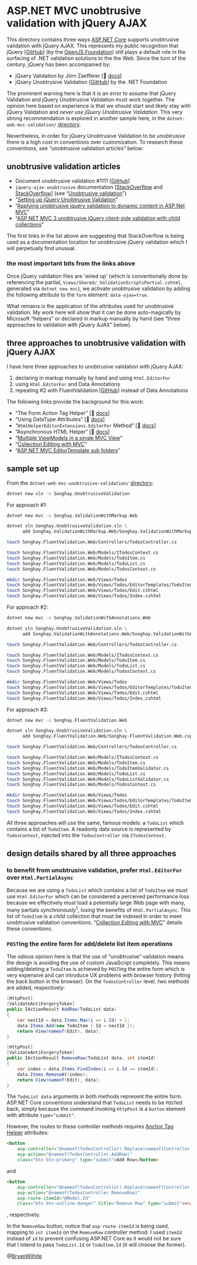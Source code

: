 # ASP.NET MVC unobtrusive validation with jQuery AJAX

This directory contains three ways [ASP.NET Core](https://en.wikipedia.org/wiki/ASP.NET_Core) supports unobtrusive validation with jQuery AJAX. This represents my public recognition that jQuery [[GitHub](https://github.com/jquery)] (by the [OpenJS Foundation](https://openjsf.org/)) _still_ plays a default role in the surfacing of .NET validation solutions to the the Web. Since the turn of the century, jQuery has been accompanied by:

- jQuery Validation by Jörn Zaefferer [📖 [docs](https://jqueryvalidation.org/documentation/)]
- jQuery Unobtrusive Validation [[GitHub](https://github.com/aspnet/jquery-validation-unobtrusive#jquery-unobtrusive-validation)] by the .NET Foundation

The prominent warning here is that it is an error to assume that jQuery Validation and jQuery Unobtrusive Validation must work together. The opinion here based on experience is that we should start and likely stay with jQuery Validation and _never use jQuery Unobtrusive Validation_. This very strong recommendation is explored in another sample here, in the `dotnet-web-mvc-validation/` [directory](../dotnet-web-mvc-validation).

Nevertheless, in order for jQuery Unobtrusive Validation to be _unobtrusive_ there is a high cost in conventions over customization. To research these conventions, see “unobtrusive validation articles” below:

## unobtrusive validation articles

- Document unobtrusive validation #1111 [[GitHub](https://github.com/dotnet/AspNetCore.Docs/issues/1111)]
- `jquery-ajax-unobtrusive` documentation [[StackOverflow](https://stackoverflow.com/a/50148838/22944) and [StackOverflow](https://stackoverflow.com/a/15977785/22944)] (see “[Unobtrusive validation](https://docs.microsoft.com/en-us/aspnet/core/mvc/models/validation?view=aspnetcore-6.0#unobtrusive-validation)”)
- “[Setting up jQuery Unobtrusive Validation](https://www.mobzystems.com/blog/setting-up-jquery-unobtrusive-validation/)”
- “[Applying unobtrusive jquery validation to dynamic content in ASP.Net MVC](https://xhalent.wordpress.com/2011/01/24/applying-unobtrusive-validation-to-dynamic-content/)”
- “[ASP.NET MVC 3 unobtrusive jQuery client-side validation with child collections](https://stackoverflow.com/questions/7015526/asp-net-mvc-3-unobtrusive-jquery-client-side-validation-with-child-collections)”

The first links in the list above are suggesting that StackOverflow is being used as a documentation location for unobtrusive jQuery validation which I will perpetually find unusual.

### the most important bits from the links above

Once jQuery validation files are ‘wired up’ (which is conventionally done by referencing the partial, `Views/Shared/_ValidationScriptsPartial.cshtml`, generated via `dotnet new mvc`), we activate _unobtrusive_ validation by adding the following attribute to the `form` element: `data-ajax=true`.

What remains is the application of the attributes used for unobtrusive validation. My work here will show that it can be done auto-magically by Microsoft “helpers” or declared in markup manually by hand (see “three approaches to validation with jQuery AJAX” below).

## three approaches to unobtrusive validation with jQuery AJAX

I have here three approaches to unobtrusive validation with jQuery AJAX:

1. declaring in markup manually by hand and using `Html.EditorFor`
2. using `Html.EditorFor` and Data Annotations
3. repeating #2 with FluentValidation [[GitHub](https://github.com/FluentValidation/FluentValidation)] instead of Data Annotations

The following links provide the background for this work:

- “The Form Action Tag Helper” [📖 [docs](https://docs.microsoft.com/en-us/aspnet/core/mvc/views/working-with-forms?view=aspnetcore-6.0#the-form-action-tag-helper)]
- “Using DataType Attributes” [📖 [docs](https://docs.microsoft.com/en-us/aspnet/core/tutorials/first-mvc-app/validation?view=aspnetcore-6.0#using-datatype-attributes)]
- “`HtmlHelperEditorExtensions.EditorFor` Method” [📖 [docs](https://docs.microsoft.com/en-us/dotnet/api/microsoft.aspnetcore.mvc.rendering.htmlhelpereditorextensions.editorfor?view=aspnetcore-6.0)]
- “Asynchronous HTML Helper” [📖 [docs](https://docs.microsoft.com/en-us/aspnet/core/mvc/views/partial?view=aspnetcore-6.0#asynchronous-html-helper)]
- “[Multiple ViewModels in a single MVC View](https://damienbod.com/2014/01/27/multiple-viewmodels-in-a-single-mvc-view/)”
- “[Collection Editing with MVC](https://www.abstractmethod.co.uk/blog/2017/12/collection-editing-with-mvc/)”
- “[ASP.NET MVC EditorTemplate sub folders](https://stackoverflow.com/questions/21945426/asp-net-mvc-editortemplate-sub-folders)”

## sample set up

From the `dotnet-web-mvc-unobtrusive-validation/` [directory](../dotnet-web-mvc-unobtrusive-validation):

```bash
dotnet new sln -n Songhay.UnobtrusiveValidation
```

For approach #1:

```bash
dotnet new mvc -o Songhay.ValidationWithMarkup.Web

dotnet sln Songhay.UnobtrusiveValidation.sln \
      add Songhay.ValidationWithMarkup.Web/Songhay.ValidationWithMarkup.Web.csproj

touch Songhay.FluentValidation.Web/Controllers/TodosController.cs

touch Songhay.FluentValidation.Web/Models/ITodosContext.cs
touch Songhay.FluentValidation.Web/Models/TodoItem.cs
touch Songhay.FluentValidation.Web/Models/TodoList.cs
touch Songhay.FluentValidation.Web/Models/TodosContext.cs

mkdir Songhay.FluentValidation.Web/Views/Todos
touch Songhay.FluentValidation.Web/Views/Todos/EditorTemplates/TodoItem.cshtml
touch Songhay.FluentValidation.Web/Views/Todos/Edit.cshtml
touch Songhay.FluentValidation.Web/Views/Todos/Index.cshtml
```

For approach #2:

```bash
dotnet new mvc -o Songhay.ValidationWithAnnotations.Web

dotnet sln Songhay.UnobtrusiveValidation.sln \
      add Songhay.ValidationWithAnnotations.Web/Songhay.ValidationWithAnnotations.Web.csproj

touch Songhay.FluentValidation.Web/Controllers/TodosController.cs

touch Songhay.FluentValidation.Web/Models/ITodosContext.cs
touch Songhay.FluentValidation.Web/Models/TodoItem.cs
touch Songhay.FluentValidation.Web/Models/TodoList.cs
touch Songhay.FluentValidation.Web/Models/TodosContext.cs

mkdir Songhay.FluentValidation.Web/Views/Todos
touch Songhay.FluentValidation.Web/Views/Todos/EditorTemplates/TodoItem.cshtml
touch Songhay.FluentValidation.Web/Views/Todos/Edit.cshtml
touch Songhay.FluentValidation.Web/Views/Todos/Index.cshtml
```

For approach #3:

```bash
dotnet new mvc -o Songhay.FluentValidation.Web

dotnet sln Songhay.UnobtrusiveValidation.sln \
      add Songhay.FluentValidation.Web/Songhay.FluentValidation.Web.csproj

touch Songhay.FluentValidation.Web/Controllers/TodosController.cs

touch Songhay.FluentValidation.Web/Models/ITodosContext.cs
touch Songhay.FluentValidation.Web/Models/TodoItem.cs
touch Songhay.FluentValidation.Web/Models/TodoItemValidator.cs
touch Songhay.FluentValidation.Web/Models/TodoList.cs
touch Songhay.FluentValidation.Web/Models/TodoListValidator.cs
touch Songhay.FluentValidation.Web/Models/TodosContext.cs

mkdir Songhay.FluentValidation.Web/Views/Todos
touch Songhay.FluentValidation.Web/Views/Todos/EditorTemplates/TodoItem.cshtml
touch Songhay.FluentValidation.Web/Views/Todos/Edit.cshtml
touch Songhay.FluentValidation.Web/Views/Todos/Index.cshtml
```

All three approaches will use the same, famous models: a `TodoList` which contains a list of `TodoItem`. A readonly data source is represented by `TodosContext`, injected into the `TodosController` via `ITodosContext`.

## design details shared by all three approaches

### to benefit from unobtrusive validation, prefer `Html.EditorFor` over `Html.PartialAsync`

Because we are using a `TodoList` which contains a list of `TodoItem` we _must_ use `Html.EditorFor` which can be considered a perceived performance loss because we effectively _must_ load a potentially large Web page with many, many partials _synchronously_<sup>1</sup>, losing the benefits of `Html.PartialAsync`. This list of `TodoItem` is a _child_ collection that must be indexed in order to meet unobtrusive validation conventions. “[Collection Editing with MVC](https://www.abstractmethod.co.uk/blog/2017/12/collection-editing-with-mvc/)” details these conventions.

### `POST`ing the entire form for add/delete list item operations

The odious opinion here is that the use of “unobtrusive” validation means the design is avoiding the use of custom JavaScript completely. This means adding/deleting a `TodoItem` is achieved by `POST`ing the entire form which is very expensive and can introduce UX problems with browser history (hitting the back button in the browser). On the `TodosController` level, two methods are added, respectively:

```csharp
[HttpPost]
[ValidateAntiForgeryToken]
public IActionResult AddRow(TodoList data)
{
    var nextId = data.Items.Max(i => i.Id) + 1;
    data.Items.Add(new TodoItem { Id = nextId });
    return View(nameof(Edit), data);
}

[HttpPost]
[ValidateAntiForgeryToken]
public IActionResult RemoveRow(TodoList data, int itemId)
{
    var index = data.Items.FindIndex(i => i.Id == itemId);
    data.Items.RemoveAt(index);
    return View(nameof(Edit), data);
}
```

The `TodoList data` arguments in both methods represent the entire form. ASP.NET Core conventions understand that `TodoList` needs to be `POST`ed back, simply because the command invoking `HttpPost` is a `button` element with attribute `type="submit"`.

However, the routes to these controller methods requires [Anchor Tag Helper](https://docs.microsoft.com/en-us/aspnet/core/mvc/views/tag-helpers/built-in/anchor-tag-helper?view=aspnetcore-6.0) attributes:

```html
<button
    asp-controller="@nameof(TodosController).Replace(nameof(Controller), string.Empty)"
    asp-action="@nameof(TodosController.AddRow)"
    class="btn btn-primary" type="submit">Add Row</button>
```

and

```html
<button
    asp-controller="@nameof(TodosController).Replace(nameof(Controller), string.Empty)"
    asp-action="@nameof(TodosController.RemoveRow)"
    asp-route-itemId="@Model.Id"
    class="btn btn-outline-danger" title="Remove Row" type="submit">×</button>
```

, respectively.

In the `RemoveRow` button, notice that `asp-route-itemId` is being used, mapping to `int itemId` on the `RemoveRow` controller method. I used `itemId` instead of `id` to prevent confusing ASP.NET Core as it would not be sure that I intend to pass `TodoList.Id` or `TodoItem.Id` (it will choose the former).

@[BryanWilhite](https://twitter.com/BryanWilhite)
